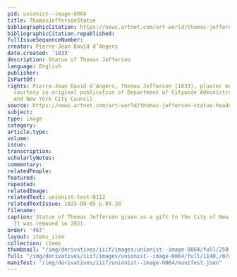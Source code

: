 ```yaml
---
pid: unionist--image-0064
title: ThomasJeffersonStatue
bibliographicCitation: https://news.artnet.com/art-world/thomas-jefferson-statue-headed-new-york-historical-society-2035662
bibliographicCitation.republished: 
fullIssueSequenceNumber: 
creator: Pierre-Jean David d’Angers
date.created: '1833'
description: Statue of Thomas Jefferson
language: English
publisher: 
IsPartOf: 
rights: Pierre-Jean David d’Angers, Thomas Jefferson (1833), plaster model. Photo
  courtesy in original publication of Department of Citywide Administrative Services
  and New York City Council
source: https://news.artnet.com/art-world/thomas-jefferson-statue-headed-new-york-historical-society-2035662
subject: 
type: image
category: 
article.type: 
volume: 
issue: 
transcription: 
scholarlyNotes: 
commentary: 
relatedPeople: 
featured: 
repeated: 
relatedImage: 
relatedText: unionist-text-0112
relatedTextIssue: 1833-09-05 p.04.38
filename: 
caption: Statue of Thomas Jefferson given as a gift to the City of New York in 1833.
  It was removed in 2021.
order: '467'
layout: items_item
collection: items
thumbnail: "/img/derivatives/iiif/images/unionist--image-0064/full/250,/0/default.jpg"
full: "/img/derivatives/iiif/images/unionist--image-0064/full/1140,/0/default.jpg"
manifest: "/img/derivatives/iiif/unionist--image-0064/manifest.json"
---
```

